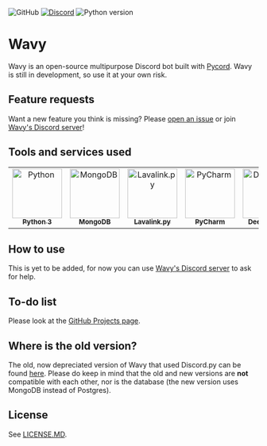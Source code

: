 ![GitHub](https://img.shields.io/github/license/Wavy-Bot/bot?color=A42E2B&logo=gnu&logoColor=white&style=for-the-badge)
[![Discord](https://img.shields.io/discord/710436465938530307?color=%235865F2&label=Discord&logo=discord&logoColor=white&style=for-the-badge)](https://discord.wavybot.com)
![Python version](https://img.shields.io/badge/Python-3.8-blue?style=for-the-badge&logo=python&logoColor=ffce3d&color=376f9e)

# Wavy

Wavy is an open-source multipurpose Discord bot built with [Pycord](https://github.com/Pycord-Development/pycord). Wavy is still in development, so use it at your own risk.

## Feature requests
Want a new feature you think is missing? Please [open an issue](https://github.com/Wavy-Bot/bot/issues/new) or join [Wavy's Discord server](https://discord.gg/Nbcf36Fge5)!

## Tools and services used

<table>
  <tr>
    <td align="center"><a href="https://www.python.org/"><img src="https://upload.wikimedia.org/wikipedia/commons/thumb/c/c3/Python-logo-notext.svg/768px-Python-logo-notext.svg.png" width="100px;" alt="Python"/><br /><sub><b>Python 3</b></sub></a><br /></td>
    <td align="center"><a href="https://www.mongodb.com/"><img src="https://cdn.iconscout.com/icon/free/png-256/mongodb-3629020-3030245.png" width="100px;" alt="MongoDB"/><br /><sub><b>MongoDB</b></sub></a><br /></td>
    <td align="center"><a href="https://github.com/Devoxin/Lavalink.py"><img src="https://serux.pro/9e83af1581.png" width="100px;" alt="Lavalink.py"/><br /><sub><b>Lavalink.py</b></sub></a><br /></td>
    <td align="center"><a href="https://www.jetbrains.com/pycharm/"><img src="https://i2.wp.com/clay-atlas.com/wp-content/uploads/2019/10/PyCharm_Logo.svg_.png?resize=1024%2C1024&ssl=1" width="100px;" alt="PyCharm"/><br /><sub><b>PyCharm</b></sub></a><br /></td>
    <td align="center"><a href="https://deepsource.io/"><img src="https://static.crozdesk.com/web_app_library/providers/logos/000/011/711/original/deepsource-1608196869-logo.png?1608196869" width="100px;" alt="Deepsource"/><br /><sub><b>Deepsource</b></sub></a><br /></td>
    <td align="center"><a href="https://sentry.io/"><img src="https://external-content.duckduckgo.com/iu/?u=https%3A%2F%2Fmedia-exp1.licdn.com%2Fdms%2Fimage%2FC4D0BAQHke-g6rQfT6w%2Fcompany-logo_200_200%2F0%3Fe%3D2159024400%26v%3Dbeta%26t%3Daylls3BhohFGOtGX_opiZqRkxF9ZO91EIF3CEnm-xEQ&f=1&nofb=1" width="100px;" alt="Sentry"/><br /><sub><b>Sentry</b></sub></a><br /></td>
  </tr>
</table>

## How to use
This is yet to be added, for now you can use [Wavy's Discord server](https://discord.gg/Nbcf36Fge5) to ask for help.

## To-do list
Please look at the [GitHub Projects page](https://github.com/Wavy-Bot/bot/projects/2).

## Where is the old version?
The old, now depreciated version of Wavy that used Discord.py can be found [here](https://github.com/Wavy-Bot/bot/tree/depreciated). Please do keep in mind that the old and new versions are **not** compatible with each other, nor is the database (the new version uses MongoDB instead of Postgres).

## License

See [LICENSE.MD](https://github.com/Wavy-Bot/bot/blob/main/LICENSE.md).